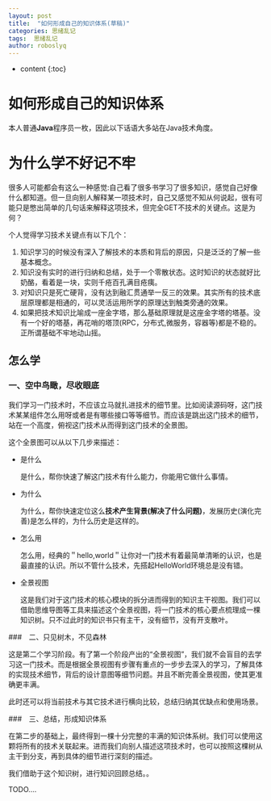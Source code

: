 ```yaml
---
layout: post
title:  "如何形成自己的知识体系(草稿)"
categories: 思绪乱记
tags:  思绪乱记
author: roboslyq
---
```


* content
{:toc}
# 如何形成自己的知识体系

本人普通**Java**程序员一枚，因此以下话语大多站在Java技术角度。

# 为什么学不好记不牢

很多人可能都会有这么一种感觉:自己看了很多书学习了很多知识，感觉自己好像什么都知道。但一旦向别人解释某一项技术时，自己又感觉不知从何说起，很有可能只是憋出简单的几句话来解释这项技术，但完全GET不技术的关键点。这是为何？

个人觉得学习技术关键点有以下几个：

1. 知识学习的时候没有深入了解技术的本质和背后的原因，只是泛泛的了解一些基本概念。
2. 知识没有实时的进行归纳和总结，处于一个零散状态。这时知识的状态就好比奶酪，看着是一块，实则千疮百孔满目疮痍。
3. 对知识只是死亡硬背，没有达到融汇贯通举一反三的效果。其实所有的技术底层原理都是相通的，可以灵活运用所学的原理达到触类旁通的效果。
4. 如果把技术知识比喻成一座金字塔，那么基础原理就是这座金字塔的塔基。没有一个好的塔基，再花哨的塔顶(RPC，分布式,微服务，容器等)都是不稳的。正所谓基础不牢地动山摇。

## 怎么学

### 一、空中鸟瞰，尽收眼底

我们学习一门技术时，不应该立马就扎进技术的细节里。比如阅读源码呀，这门技术某某组件怎么用呀或者是有哪些接口等等细节。而应该是跳出这门技术的细节，站在一个高度，俯视这门技术从而得到这门技术的全景图。

这个全景图可以从以下几步来描述：

- 是什么

  是什么，帮你快速了解这门技术有什么能力，你能用它做什么事情。

- 为什么

  为什么，帮你快速定位这么**技术产生背景(解决了什么问题)**，发展历史(演化完善)是怎么样的，为什么历史是这样的。

- 怎么用

  怎么用，经典的＂hello,world＂让你对一门技术有着最简单清晰的认识，也是最直接的认识。所以不管什么技术，先搭起HelloWorld环境总是没有错。

- 全景视图

  这是我们对于这门技术的核心模块的拆分进而得到的知识主干视图。我们可以借助思维导图等工具来描述这个全景视图，将一门技术的核心要点梳理成一棵知识树。只不过此时的知识书只有主干，没有细节，没有开支散叶。

###　二、只见树木，不见森林

这是第二个学习阶段。有了第一个阶段产出的“全景视图”，我们就不会盲目的去学习这一门技术。而是根据全景视图有步骤有重点的一步步去深入的学习，了解具体的实现技术细节，背后的设计意图等细节问题。并且不断完善全景视图，使其更准确更丰满。

此时还可以将当前技术与其它技术进行横向比较，总结归纳其优缺点和使用场景。

###　三、总结，形成知识体系

在第二步的基础上，最终得到一棵十分完整的丰满的知识体系树。我们可以使用这颗将所有的技术关联起来。进而我们向别人描述这项技术时，也可以按照这棵树从主干到分支，再到具体的细节进行深刻的描述。

我们借助于这个知识树，进行知识回顾总结。。

TODO....

